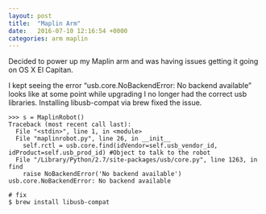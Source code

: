 ```yaml
---
layout: post
title:  "Maplin Arm"
date:   2016-07-10 12:16:54 +0000
categories: arm maplin
---
```

Decided to power up my Maplin arm and was having issues getting it going on OS X El Capitan.

I kept seeing the error “usb.core.NoBackendError: No backend available” looks like at some point while upgrading I no longer had the correct usb libraries. Installing libusb-compat via brew fixed the issue.

```
>>> s = MaplinRobot()
Traceback (most recent call last):
  File "<stdin>", line 1, in <module>
  File "maplinrobot.py", line 26, in __init__
    self.rctl = usb.core.find(idVendor=self.usb_vendor_id, idProduct=self.usb_prod_id) #Object to talk to the robot
  File "/Library/Python/2.7/site-packages/usb/core.py", line 1263, in find
    raise NoBackendError('No backend available')
usb.core.NoBackendError: No backend available

# fix
$ brew install libusb-compat
```